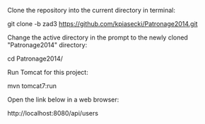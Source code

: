 Clone the repository into the current directory in terminal:

git clone -b zad3 https://github.com/kpiasecki/Patronage2014.git

Change the active directory in the prompt to the newly cloned "Patronage2014" directory:

cd Patronage2014/

Run Tomcat for this project:

mvn tomcat7:run

Open the link below in a web browser:

http://localhost:8080/api/users
